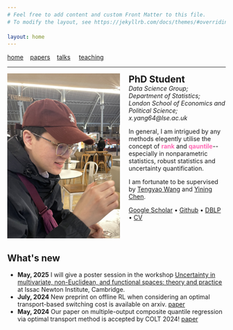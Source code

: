 ```yaml
---
# Feel free to add content and custom Front Matter to this file.
# To modify the layout, see https://jekyllrb.com/docs/themes/#overriding-theme-defaults

layout: home
---
```

[home](/index.markdown/)&nbsp;&nbsp;&nbsp;&nbsp;[papers](/papers/)&nbsp;&nbsp;&nbsp;&nbsp;[talks](/talks/)
&nbsp;&nbsp;&nbsp;&nbsp;[teaching](/teaching/)

<hr />
<div class="intro" style="display: flex; align-items: flex-start; gap: 20px;">
    <div class="image-container" style="flex-shrink: 0;">
        <img src="assets/me.jpg" alt="Portrait of Xuzhi" width="260" height = "380" class="header_img" />
    </div>
    <div class="text-container">
        <strong style="font-size: 16pt;">PhD Student</strong><br />
        <div style="font-style: italic">
        Data Science Group;<br />
        Department of Statistics;<br />
        London School of Economics and Political Science; <br />
        x.yang64@lse.ac.uk
        </div>
        <p>
        In general, I am intrigued by any methods elegently utilise the concept of <span style = "color:#FF69B4; font-weight: bold">rank</span> and <span style = "color:#FF69B4; font-weight: bold">qauntile</span>--especially in nonparametric statistics, robust statistics and uncertainty quantification.
        </p>
        <p>
        I am fortunate to be supervised by <a  href = "https://personal.lse.ac.uk/wangt60">Tengyao Wang</a> and <a  href = "https://personal.lse.ac.uk/cheny100/">Yining Chen</a>.
        </p>
        <span>
        <a href="https://scholar.google.com/citations?user=XnH5giYAAAAJ&hl=en&oi=sra">Google Scholar</a>
        &bull;
        <a href="https://github.com/YANG1030">Github</a>
        &bull;
        <a href="https://dblp.org/pid/379/5665.html">DBLP</a>
        &bull;
        <a href="/assets/cv.pdf">CV</a>
        </span>
    </div>
</div>


## What's new
- **May, 2025** I will give a poster session in the workshop [Uncertainty in multivariate, non-Euclidean, and functional spaces: theory and practice](https://www.newton.ac.uk/event/rclw01/) at Issac Newton Institute, Cambridge. 
- **July, 2024** New preprint on offline RL when considering an optimal transport-based switching cost is available on arxiv. [paper](/assets/papers/SwichingCost.pdf)  
- **May, 2024** Our paper on multiple-output composite quantile regression via optimal transport method is accepted by COLT 2024! [paper](/assets/papers/yang24.pdf) 